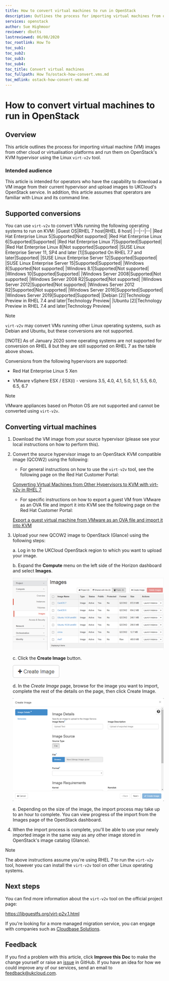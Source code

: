 ```yaml
---
title: How to convert virtual machines to run in OpenStack
description: Outlines the process for importing virtual machines from other clouds and running them on OpenStack's KVM hypervisor using virt-v2v
services: openstack
author: Sue Highmoor
reviewer: dbutts
lastreviewed: 06/08/2020
toc_rootlink: How To
toc_sub1:
toc_sub2:
toc_sub3:
toc_sub4:
toc_title: Convert virtual machines
toc_fullpath: How To/ostack-how-convert.vms.md
toc_mdlink: ostack-how-convert-vms.md
---
```


# How to convert virtual machines to run in OpenStack

## Overview

This article outlines the process for importing virtual machine (VM) images from other cloud or virtualisation platforms and run them on OpenStack's KVM hypervisor using the Linux `virt-v2v` tool.

### Intended audience

This article is intended for operators who have the capability to download a VM image from their current hypervisor and upload images to UKCloud's OpenStack service. In addition, this article assumes that operators are familiar with Linux and its command line.

## Supported conversions

You can use `virt-v2v` to convert VMs running the following operating systems to run on KVM:
|Guest OS|RHEL 7 host|RHEL 8 host|
|--|--|--|
|Red Hat Enterprise Linux 5|Supported|Not supported|
|Red Hat Enterprise Linux 6|Supported|Supported|
|Red Hat Enterprise Linux 7|Supported|Supported|
|Red Hat Enterprise Linux 8|Not supported|Supported|
|SUSE Linux Enterprise Server 11, SP4 and later [1]|Supported On RHEL 7.7 and later|Supported|
|SUSE Linux Enterprise Server 12|Supported|Supported|
|SUSE Linux Enterprise Server 15|Supported|Supported|
|Windows 8|Supported|Not supported|
|Windows 8.1|Supported|Not supported|
|Windows 10|Supported|Supported|
|Windows Server 2008|Supported|Not supported|
|Windows Server 2008 R2|Supported|Not supported|
|Windows Server 2012|Supported|Not supported|
|Windows Server 2012 R2|Supported|Not supported|
|Windows Server 2016|Supported|Supported|
|Windows Server 2019|Supported|Supported|
|Debian [2]|Technology Preview in RHEL 7.4 and later|Technology Preview|
|Ubuntu [2]|Technology Preview in RHEL 7.4 and later|Technology Preview|

> [!NOTE]
> `virt-v2v` may convert VMs running other Linux operating systems, such as Debian and Ubuntu, but these conversions are not supported.
> 
> [!NOTE]
> As of January 2020 some operating systems are not supported for conversion on RHEL 8 but they are still supported on RHEL 7 as the table above shows.

Conversions from the following hypervisors are supported:

- Red Hat Enterprise Linux 5 Xen

- VMware vSphere ESX / ESX(i) - versions 3.5, 4.0, 4.1, 5.0, 5.1, 5.5, 6.0, 6.5, 6.7

> [!NOTE]
> VMware appliances based on Photon OS are not supported and cannot be converted using `virt-v2v`.

## Converting virtual machines

1. Download the VM image from your source hypervisor (please see your local instructions on how to perform this).

2. Convert the source hypervisor image to an OpenStack KVM compatible image (QCOW2) using the following:

    - For general instructions on how to use the `virt-v2v` tool, see the following page on the Red Hat Customer Portal:

    [Converting Virtual Machines from Other Hypervisors to KVM with virt-v2v in RHEL 7](https://access.redhat.com/articles/1351473)

    - For specific instructions on how to export a guest VM from VMware as an OVA file and import it into KVM see the following page on the Red Hat Customer Portal:

    [Export a guest virtual machine from VMware as an OVA file and import it into KVM](https://access.redhat.com/articles/1351963)

3. Upload your new QCOW2 image to OpenStack (Glance) using the following steps:

    a. Log in to the UKCloud OpenStack region to which you want to upload your image.

    b. Expand the **Compute** menu on the left side of the Horizon dashboard and select **Images**.

    ![Images page](images/ostack-horizon-images.png)

    c. Click the **Create Image** button.

    ![Create Image button](images/ostack-horizon-btn-create-image.png)

    d. In the *Create Image* page, browse for the image you want to import, complete the rest of the details on the page, then click Create Image.

    ![Create Image page](images/ostack-horizon-create-image.png)

    e. Depending on the size of the image, the import process may take up to an hour to complete. You can view progress of the import from the Images page of the OpenStack dashboard.

4. When the import process is complete, you'll be able to use your newly imported image in the same way as any other image stored in OpenStack's image catalog (Glance).

> [!NOTE]
> The above instructions assume you're using RHEL 7 to run the `virt-v2v` tool, however you can install the `virt-v2v` tool on other Linux operating systems.

## Next steps

You can find more information about the `virt-v2v` tool on the official project page:

<https://libguestfs.org/virt-p2v.1.html>

If you're looking for a more managed migration service, you can engage with companies such as [Cloudbase Solutions](https://cloudbase.it/coriolis/).

## Feedback

If you find a problem with this article, click **Improve this Doc** to make the change yourself or raise an [issue](https://github.com/UKCloud/documentation/issues) in GitHub. If you have an idea for how we could improve any of our services, send an email to <feedback@ukcloud.com>.
